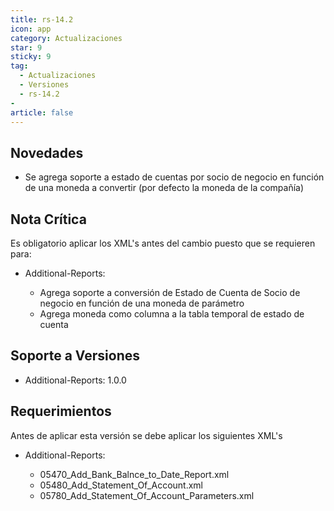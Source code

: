 ```yaml
---
title: rs-14.2
icon: app
category: Actualizaciones
star: 9
sticky: 9
tag:
  - Actualizaciones
  - Versiones
  - rs-14.2
- 
article: false
---
```



## Novedades

- Se agrega soporte a estado de cuentas por socio de negocio en función de una moneda a convertir (por defecto la moneda de la compañía)

## Nota Crítica

Es obligatorio aplicar los XML's antes del cambio puesto que se requieren para:

- Additional-Reports:

  - Agrega soporte a conversión de Estado de Cuenta de Socio de negocio en función de una moneda de parámetro
  - Agrega moneda como columna a la tabla temporal de estado de cuenta

## Soporte a Versiones

- Additional-Reports: 1.0.0

## Requerimientos

Antes de aplicar esta versión se debe aplicar los siguientes XML's

- Additional-Reports:

  - 05470_Add_Bank_Balnce_to_Date_Report.xml
  - 05480_Add_Statement_Of_Account.xml
  - 05780_Add_Statement_Of_Account_Parameters.xml
